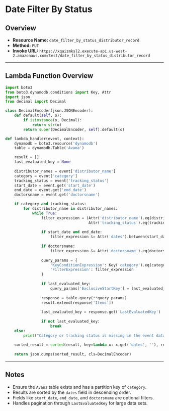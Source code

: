 # Date Filter By Status

## Overview
- **Resource Name:**  `date_filter_by_status_distributor_record`  
- **Method:**  `PUT`  
- **Invoke URL:**  `https://xqaizmksl2.execute-api.us-west-2.amazonaws.com/test/date_filter_by_status_distributor_record`  


---

## Lambda Function Overview
```python
import boto3
from boto3.dynamodb.conditions import Key, Attr
import json
from decimal import Decimal

class DecimalEncoder(json.JSONEncoder):
    def default(self, o):
        if isinstance(o, Decimal):
            return str(o)
        return super(DecimalEncoder, self).default(o)

def lambda_handler(event, context):
    dynamodb = boto3.resource('dynamodb')
    table = dynamodb.Table('Avana')

    result = []
    last_evaluated_key = None
    
    distributor_names = event['distributor_name']
    category = event['category']
    tracking_status = event['tracking_status']
    start_date = event.get('start_date')
    end_date = event.get('end_date')
    doctorsname = event.get('doctorsname')

    if category and tracking_status:
        for distributor_name in distributor_names:
            while True:
                filter_expression = (Attr('distributor_name').eq(distributor_name) &
                                     Attr('tracking_status').eq(tracking_status))
                
                if start_date and end_date:
                    filter_expression &= Attr('dates').between(start_date, end_date)
                
                if doctorsname:
                    filter_expression &= Attr('doctorsname').eq(doctorsname)
                
                query_params = {
                    'KeyConditionExpression': Key('category').eq(category),
                    'FilterExpression': filter_expression
                }
                
                if last_evaluated_key:
                    query_params['ExclusiveStartKey'] = last_evaluated_key
                
                response = table.query(**query_params)
                result.extend(response['Items'])
                
                last_evaluated_key = response.get('LastEvaluatedKey')
                
                if not last_evaluated_key:
                    break
    else:
        print("Category or tracking status is missing in the event data.")
    
    sorted_result = sorted(result, key=lambda x: x.get('dates', ''), reverse=True)
    
    return json.dumps(sorted_result, cls=DecimalEncoder)
```

---

## Notes
- Ensure the `Avana` table exists and has a partition key of `category`.
- Results are sorted by the `dates` field in descending order.
- Fields like `start_date`, `end_date`, and `doctorsname` are optional filters.
- Handles pagination through `LastEvaluatedKey` for large data sets.

